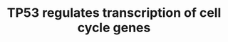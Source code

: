 ---
annotations:
- type: Pathway Ontology
  value: cell cycle pathway
- type: Pathway Ontology
  value: regulatory pathway
authors:
- ReactomeTeam
- Fehrhart
- Eweitz
description: Under a variety of stress conditions, TP53 (p53), stabilized by stress-induced
  phosphorylation at least on S15 and S20 serine residues, can induce the transcription
  of genes involved in cell cycle arrest. Cell cycle arrest provides cells an opportunity
  to repair the damage before division, thus preventing the transmission of genetic
  errors to daughter cells. In addition, it allows cells to attempt a recovery from
  the damage and survive, preventing premature cell death.<p>TP53 controls transcription
  of genes involved in both G1 and G2 cell cycle arrest. The most prominent TP53 target
  involved in G1 arrest is the inhibitor of cyclin-dependent kinases CDKN1A (p21).
  CDKN1A is one of the earliest genes induced by TP53 (El-Deiry et al. 1993). CDKN1A
  binds and inactivates CDK2 in complex with cyclin A (CCNA) or E (CCNE), thus preventing
  G1/S transition (Harper et al. 1993). Nevertheless, under prolonged stress, the
  cell destiny may be diverted towards an apoptotic outcome. For instance, in case
  of an irreversible damage, TP53 can induce transcription of an RNA binding protein
  PCBP4, which can bind and destabilize CDKN1A mRNA, thus alleviating G1 arrest and
  directing the affected cell towards G2 arrest and, possibly, apoptosis (Zhu and
  Chen 2000, Scoumanne et al. 2011). Expression of E2F7 is directly induced by TP53.
  E2F7 contributes to G1 cell cycle arrest by repressing transcription of E2F1, a
  transcription factor that promotes expression of many genes needed for G1/S transition
  (Aksoy et al. 2012, Carvajal et al. 2012). ARID3A is a direct transcriptional target
  of TP53 (Ma et al. 2003) that may promote G1 arrest by cooperating with TP53 in
  induction of CDKN1A transcription (Lestari et al. 2012). However, ARID3A may also
  promote G1/S transition by stimulating transcriptional activity of E2F1 (Suzuki
  et al. 1998, Peeper et al. 2002).<p>TP53 contributes to the establishment of G2
  arrest by inducing transcription of GADD45A and SFN, and by inhibiting transcription
  of CDC25C. TP53 induces GADD45A transcription in cooperation with chromatin modifying
  enzymes EP300, PRMT1 and CARM1 (An et al. 2004). GADD45A binds Aurora kinase A (AURKA),
  inhibiting its catalytic activity and preventing AURKA-mediated G2/M transition
  (Shao et al. 2006, Sanchez et al. 2010). GADD45A also forms a complex with PCNA.
  PCNA is involved in both normal and repair DNA synthesis. The effect of GADD45 interaction
  with PCNA, if any, on S phase progression, G2 arrest and DNA repair is not known
  (Smith et al. 1994, Hall et al. 1995, Sanchez et al. 2010, Kim et al. 2013). SFN
  (14-3-3-sigma) is induced by TP53 (Hermeking et al. 1997) and contributes to G2
  arrest by binding to the complex of CDK1 and CCNB1 (cyclin B1) and preventing its
  translocation to the nucleus. Phosphorylation of a number of nuclear proteins by
  the complex of CDK1 and CCNB1 is needed for G2/M transition (Chan et al. 1999).
  While promoting G2 arrest, SFN can simultaneously inhibit apoptosis by binding to
  BAX and preventing its translocation to mitochondria, a step involved in cytochrome
  C release (Samuel et al. 2001). TP53 binds the promoter of the CDC25C gene in cooperation
  with the transcriptional repressor E2F4 and represses CDC25C transcription, thus
  maintaining G2 arrest (St Clair et al. 2004, Benson et al. 2014).<p>Several direct
  transcriptional targets of TP53 are involved in cell cycle arrest but their mechanism
  of action is still unknown. BTG2 is induced by TP53, leading to cessation of cellular
  proliferation (Rouault et al. 1996, Duriez et al. 2002). BTG2 binds to the CCR4-NOT
  complex and promotes mRNA deadenylation activity of this complex. Interaction between
  BTG2 and CCR4-NOT is needed for the antiproliferative activity of BTG2, but the
  underlying mechanism has not been elucidated (Rouault et al. 1998, Mauxion et al.
  2008, Horiuchi et al. 2009, Doidge et al. 2012, Ezzeddine et al. 2012). Two polo-like
  kinases, PLK2 and PLK3, are direct transcriptional targets of TP53. TP53-mediated
  induction of PLK2 may be important for prevention of mitotic catastrophe after spindle
  damage (Burns et al. 2003). PLK2 is involved in the regulation of centrosome duplication
  through phosphorylation of centrosome-related proteins CENPJ (Chang et al. 2010)
  and NPM1 (Krause and Hoffmann 2010). PLK2 is frequently transcriptionally silenced
  through promoter methylation in B-cell malignancies (Syed et al. 2006). Induction
  of PLK3 transcription by TP53 (Jen and Cheung 2005) may be important for coordination
  of M phase events through PLK3-mediated nuclear accumulation of CDC25C (Bahassi
  et al. 2004). RGCC is induced by TP53 and implicated in cell cycle regulation, possibly
  through its association with PLK1 (Saigusa et al. 2007). PLAGL1 (ZAC1) is a zinc
  finger protein directly transcriptionally induced by TP53 (Rozenfeld-Granot et al.
  2002). PLAGL1 expression is frequently lost in cancer (Varrault et al. 1998) and
  PLAGL1 has been implicated in both cell cycle arrest and apoptosis (Spengler et
  al. 1997), but its mechanism of action remains unknown.<p>The zinc finger transcription
  factor ZNF385A (HZF) is a direct transcriptional target of TP53 that can form a
  complex with TP53 and facilitate TP53-mediated induction of CDKN1A and SFN (14-3-3
  sigma) transcription (Das et al. 2007).<p>For a review of the role of TP53 in cell
  cycle arrest and cell cycle transcriptional targets of TP53, please refer to Riley
  et al. 2008, Murray-Zmijewski et al. 2008, Bieging et al. 2014, Kruiswijk et al.
  2015.  View original pathway at [http://www.reactome.org/PathwayBrowser/#DIAGRAM=6791312
  Reactome].
last-edited: 2021-12-27
organisms:
- Homo sapiens
redirect_from:
- /index.php/Pathway:WP3804
- /instance/WP3804
schema-jsonld:
- '@context': https://schema.org/
  '@id': https://wikipathways.github.io/pathways/WP3804.html
  '@type': Dataset
  creator:
    '@type': Organization
    name: WikiPathways
  description: Under a variety of stress conditions, TP53 (p53), stabilized by stress-induced
    phosphorylation at least on S15 and S20 serine residues, can induce the transcription
    of genes involved in cell cycle arrest. Cell cycle arrest provides cells an opportunity
    to repair the damage before division, thus preventing the transmission of genetic
    errors to daughter cells. In addition, it allows cells to attempt a recovery from
    the damage and survive, preventing premature cell death.<p>TP53 controls transcription
    of genes involved in both G1 and G2 cell cycle arrest. The most prominent TP53
    target involved in G1 arrest is the inhibitor of cyclin-dependent kinases CDKN1A
    (p21). CDKN1A is one of the earliest genes induced by TP53 (El-Deiry et al. 1993).
    CDKN1A binds and inactivates CDK2 in complex with cyclin A (CCNA) or E (CCNE),
    thus preventing G1/S transition (Harper et al. 1993). Nevertheless, under prolonged
    stress, the cell destiny may be diverted towards an apoptotic outcome. For instance,
    in case of an irreversible damage, TP53 can induce transcription of an RNA binding
    protein PCBP4, which can bind and destabilize CDKN1A mRNA, thus alleviating G1
    arrest and directing the affected cell towards G2 arrest and, possibly, apoptosis
    (Zhu and Chen 2000, Scoumanne et al. 2011). Expression of E2F7 is directly induced
    by TP53. E2F7 contributes to G1 cell cycle arrest by repressing transcription
    of E2F1, a transcription factor that promotes expression of many genes needed
    for G1/S transition (Aksoy et al. 2012, Carvajal et al. 2012). ARID3A is a direct
    transcriptional target of TP53 (Ma et al. 2003) that may promote G1 arrest by
    cooperating with TP53 in induction of CDKN1A transcription (Lestari et al. 2012).
    However, ARID3A may also promote G1/S transition by stimulating transcriptional
    activity of E2F1 (Suzuki et al. 1998, Peeper et al. 2002).<p>TP53 contributes
    to the establishment of G2 arrest by inducing transcription of GADD45A and SFN,
    and by inhibiting transcription of CDC25C. TP53 induces GADD45A transcription
    in cooperation with chromatin modifying enzymes EP300, PRMT1 and CARM1 (An et
    al. 2004). GADD45A binds Aurora kinase A (AURKA), inhibiting its catalytic activity
    and preventing AURKA-mediated G2/M transition (Shao et al. 2006, Sanchez et al.
    2010). GADD45A also forms a complex with PCNA. PCNA is involved in both normal
    and repair DNA synthesis. The effect of GADD45 interaction with PCNA, if any,
    on S phase progression, G2 arrest and DNA repair is not known (Smith et al. 1994,
    Hall et al. 1995, Sanchez et al. 2010, Kim et al. 2013). SFN (14-3-3-sigma) is
    induced by TP53 (Hermeking et al. 1997) and contributes to G2 arrest by binding
    to the complex of CDK1 and CCNB1 (cyclin B1) and preventing its translocation
    to the nucleus. Phosphorylation of a number of nuclear proteins by the complex
    of CDK1 and CCNB1 is needed for G2/M transition (Chan et al. 1999). While promoting
    G2 arrest, SFN can simultaneously inhibit apoptosis by binding to BAX and preventing
    its translocation to mitochondria, a step involved in cytochrome C release (Samuel
    et al. 2001). TP53 binds the promoter of the CDC25C gene in cooperation with the
    transcriptional repressor E2F4 and represses CDC25C transcription, thus maintaining
    G2 arrest (St Clair et al. 2004, Benson et al. 2014).<p>Several direct transcriptional
    targets of TP53 are involved in cell cycle arrest but their mechanism of action
    is still unknown. BTG2 is induced by TP53, leading to cessation of cellular proliferation
    (Rouault et al. 1996, Duriez et al. 2002). BTG2 binds to the CCR4-NOT complex
    and promotes mRNA deadenylation activity of this complex. Interaction between
    BTG2 and CCR4-NOT is needed for the antiproliferative activity of BTG2, but the
    underlying mechanism has not been elucidated (Rouault et al. 1998, Mauxion et
    al. 2008, Horiuchi et al. 2009, Doidge et al. 2012, Ezzeddine et al. 2012). Two
    polo-like kinases, PLK2 and PLK3, are direct transcriptional targets of TP53.
    TP53-mediated induction of PLK2 may be important for prevention of mitotic catastrophe
    after spindle damage (Burns et al. 2003). PLK2 is involved in the regulation of
    centrosome duplication through phosphorylation of centrosome-related proteins
    CENPJ (Chang et al. 2010) and NPM1 (Krause and Hoffmann 2010). PLK2 is frequently
    transcriptionally silenced through promoter methylation in B-cell malignancies
    (Syed et al. 2006). Induction of PLK3 transcription by TP53 (Jen and Cheung 2005)
    may be important for coordination of M phase events through PLK3-mediated nuclear
    accumulation of CDC25C (Bahassi et al. 2004). RGCC is induced by TP53 and implicated
    in cell cycle regulation, possibly through its association with PLK1 (Saigusa
    et al. 2007). PLAGL1 (ZAC1) is a zinc finger protein directly transcriptionally
    induced by TP53 (Rozenfeld-Granot et al. 2002). PLAGL1 expression is frequently
    lost in cancer (Varrault et al. 1998) and PLAGL1 has been implicated in both cell
    cycle arrest and apoptosis (Spengler et al. 1997), but its mechanism of action
    remains unknown.<p>The zinc finger transcription factor ZNF385A (HZF) is a direct
    transcriptional target of TP53 that can form a complex with TP53 and facilitate
    TP53-mediated induction of CDKN1A and SFN (14-3-3 sigma) transcription (Das et
    al. 2007).<p>For a review of the role of TP53 in cell cycle arrest and cell cycle
    transcriptional targets of TP53, please refer to Riley et al. 2008, Murray-Zmijewski
    et al. 2008, Bieging et al. 2014, Kruiswijk et al. 2015.  View original pathway
    at [http://www.reactome.org/PathwayBrowser/#DIAGRAM=6791312 Reactome].
  keywords:
  - 'CDC25C Gene '
  - p-S191-CDC25C
  - E2F1 gene
  - SFN Gene
  - Tetramer:PLAGL1
  - Tetramer:ZNF385A:CDKN1A Gene
  - 'E2F7 '
  - E2F7 homodimer
  - Activity
  - TP53 Regulates
  - EP300
  - ATP
  - E2F7,E2F8
  - 'CDKN1A gene '
  - 'CCNE2 '
  - 'CDKN1B '
  - ARID3A
  - CDKN1A gene
  - E2F4:(TFDP1,TFDP2):(RBL1,RBL2)
  - E2F7 Gene
  - NPM1
  - 'BTG2 Gene '
  - GADD45A:PCNA
  - 'TFDP1 '
  - 'RBL2 '
  - E2F1
  - 'RGCC Gene '
  - CDKN1A,CDKN1B
  - RGCC Gene
  - 'AURKA '
  - Transcription of
  - 'CNOT8 '
  - Tetramer:PLK2 Gene
  - phases
  - 'RQCD1 '
  - CDKN1A
  - E2F7,E2F8 dimers
  - CCNB1:CDK1
  - 'PLK3 Gene '
  - dimers:E2F1 Gene
  - CDC25C
  - Tetramer
  - GADD45A:AURKA
  - PLK3 Gene
  - CCNE:CDK2
  - BTG2:CCR4-NOT
  - 'ZNF385A '
  - Tetramer:E2F4:(TFDP1,TFDP2):(RBL1,RBL2):CDC25C Gene
  - 'TFDP2 '
  - 'PRMT1 '
  - 'CNOT4 '
  - p-S15,S20-TP53
  - E:CDK2:CDKN1A,CDKN1B
  - 'BAX '
  - 'PLAGL1 Gene '
  - SFN Dimer:CCNB1:CDK1
  - 'CDKN1A mRNA '
  - PCNA homotrimer
  - RGCC
  - BAX
  - 'CNOT6 '
  - Deadenylation-dependent mRNA decay
  - CENPJ
  - CCNA:CDK2
  - 'CNOT7 '
  - E2F7:E2F8
  - CDKN1A mRNA
  - CARM1
  - PRMT1
  - 'p-S15,S20-TP53 '
  - Tetramer:PCBP4 Gene
  - p-S15,S20-TP53:EP300:PRMT1:CARM1:GADD45A Gene
  - complex
  - PLK2 Gene
  - Intrinsic Pathway
  - 'EP300 '
  - 'CNOT1 '
  - PCBP4 Gene
  - 'ARID3A Gene '
  - A:Cdk2:p21/p27
  - 'E2F1 gene '
  - Cyclin
  - E2F8
  - 'CCNA2 '
  - 'PLK2 Gene '
  - 'CNOT11 '
  - 'CDK2 '
  - E2F7
  - 'E2F4 '
  - 'GADD45A '
  - 'CCNA1 '
  - Tetramer:ARID3A
  - ADP
  - 'CNOT10 '
  - SFN Dimer
  - Tetramer:ZNF385A
  - CDC25C Gene
  - BTG2 Gene
  - for Apoptosis
  - SFN
  - Cell Death Genes
  - Tetramer:BTG2 Gene
  - 'PCBP4 Gene '
  - SFN Dimer:BAX
  - Gene
  - BTG2
  - 'CNOT6L '
  - CCR4-NOT Complex
  - Tetramer:RGCC Gene
  - PLAGL1
  - 'CARM1 '
  - 'GADD45A gene '
  - Mitotic G1 phase and
  - Mitotic G2-G2/M
  - PLK3
  - PLK2
  - E2F8 homodimer
  - 'TNKS1BP1 '
  - G1/S transition
  - 'BTG2 '
  - 'SFN '
  - p-S4-NPM1
  - 'CDKN1A '
  - Regulation of TP53
  - PLAGL1 Gene
  - 'CCNB1 '
  - Tetramer:E2F7 Gene
  - PCBP4
  - AURKA
  - ARID3A Gene
  - 'CCNE1 '
  - GADD45A
  - Tetramer:PLK3 Gene
  - 'E2F8 '
  - GADD45A gene
  - 'PCNA '
  - Tetramer:ZNF385A:SFN Gene
  - 'E2F7 Gene '
  - p-S589,S595-CENPJ
  - 'PCBP4 '
  - 'CNOT2 '
  - PCBP4:CDKN1A mRNA
  - 'CNOT3 '
  - 'RBL1 '
  - 'SFN Gene '
  - 'CDK1 '
  license: CC0
  name: TP53 regulates transcription of cell cycle genes
seo: CreativeWork
title: TP53 regulates transcription of cell cycle genes
wpid: WP3804
---